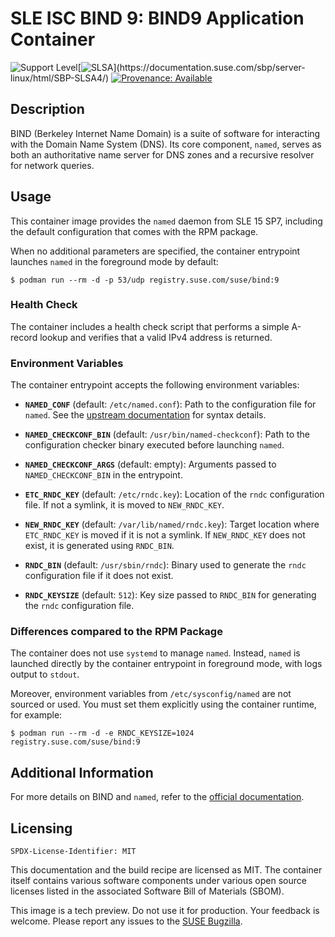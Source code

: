 # SLE ISC BIND 9: BIND9 Application Container
![Support Level](https://img.shields.io/badge/Support_Level-techpreview-blue)[![SLSA](https://img.shields.io/badge/SLSA_(v1.0)-Build_L3-Green)](https://documentation.suse.com/sbp/server-linux/html/SBP-SLSA4/)
[![Provenance: Available](https://img.shields.io/badge/Provenance-Available-Green)](https://documentation.suse.com/container/all/html/Container-guide/index.html#container-verify)

## Description

BIND (Berkeley Internet Name Domain) is a suite of software for interacting
with the Domain Name System (DNS). Its core component, `named`, serves as both
an authoritative name server for DNS zones and a recursive resolver for network
queries.

## Usage

This container image provides the `named` daemon from
SLE 15 SP7, including the default configuration that comes
with the RPM package.

When no additional parameters are specified, the container entrypoint launches `named` in the foreground mode by default:

```ShellSession
$ podman run --rm -d -p 53/udp registry.suse.com/suse/bind:9
```

### Health Check

The container includes a health check script that performs a simple A-record
lookup and verifies that a valid IPv4 address is returned.

### Environment Variables

The container entrypoint accepts the following environment variables:

- **`NAMED_CONF`** (default: `/etc/named.conf`): Path to the configuration file
    for `named`. See the [upstream
    documentation](https://bind9.readthedocs.io/en/latest/chapter3.html) for
    syntax details.

- **`NAMED_CHECKCONF_BIN`** (default: `/usr/bin/named-checkconf`): Path to the
    configuration checker binary executed before launching `named`.

- **`NAMED_CHECKCONF_ARGS`** (default: empty): Arguments passed to
    `NAMED_CHECKCONF_BIN` in the entrypoint.

- **`ETC_RNDC_KEY`** (default: `/etc/rndc.key`): Location of the `rndc`
    configuration file. If not a symlink, it is moved to `NEW_RNDC_KEY`.

- **`NEW_RNDC_KEY`** (default: `/var/lib/named/rndc.key`): Target location where
    `ETC_RNDC_KEY` is moved if it is not a symlink. If `NEW_RNDC_KEY` does not
    exist, it is generated using `RNDC_BIN`.

- **`RNDC_BIN`** (default: `/usr/sbin/rndc`): Binary used to generate the `rndc`
    configuration file if it does not exist.

- **`RNDC_KEYSIZE`** (default: `512`): Key size passed to `RNDC_BIN` for
    generating the `rndc` configuration file.


### Differences compared to the RPM Package

The container does not use `systemd` to manage
`named`. Instead, `named` is launched directly by the container entrypoint in
foreground mode, with logs output to `stdout`.

Moreover, environment variables from `/etc/sysconfig/named` are not sourced
or used. You must set them explicitly using the container runtime,
for example:

```ShellSession
$ podman run --rm -d -e RNDC_KEYSIZE=1024 registry.suse.com/suse/bind:9
```

## Additional Information

For more details on BIND and `named`, refer to the [official
documentation](https://bind9.readthedocs.io/).


## Licensing

`SPDX-License-Identifier: MIT`

This documentation and the build recipe are licensed as MIT.
The container itself contains various software components under various open source licenses listed in the associated
Software Bill of Materials (SBOM).

This image is a tech preview. Do not use it for production.
Your feedback is welcome.
Please report any issues to the [SUSE Bugzilla](https://bugzilla.suse.com/enter_bug.cgi?product=SUSE%20Linux%20Enterprise%20Base%20Container%20Images).
